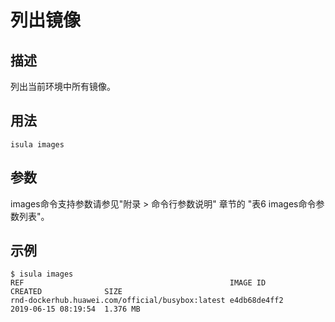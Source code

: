 # 列出镜像<a name="ZH-CN_TOPIC_0184808128"></a>

## 描述<a name="zh-cn_topic_0183111392_section52521111195712"></a>

列出当前环境中所有镜像。

## 用法<a name="zh-cn_topic_0183111392_section141022024195713"></a>

```
isula images
```

## 参数<a name="zh-cn_topic_0183111392_section91481947145716"></a>

images命令支持参数请参见"附录 > 命令行参数说明" 章节的 "表6 images命令参数列表"。

## 示例<a name="zh-cn_topic_0183111392_section5341907582"></a>

```
$ isula images
REF                                              IMAGE ID             CREATED              SIZE
rnd-dockerhub.huawei.com/official/busybox:latest e4db68de4ff2         2019-06-15 08:19:54  1.376 MB
```

